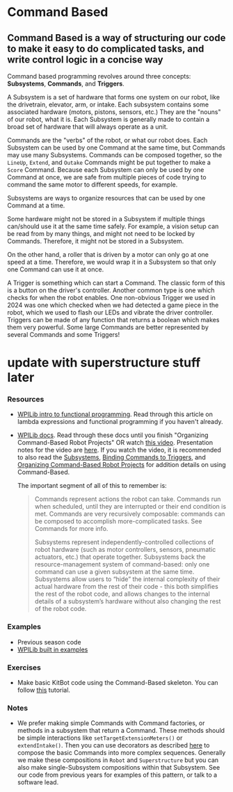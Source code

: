 # Command Based

## Command Based is a way of structuring our code to make it easy to do complicated tasks, and write control logic in a concise way

Command based programming revolves around three concepts: **Subsystems**, **Commands**, and **Triggers**.

A Subsystem is a set of hardware that forms one system on our robot, like the drivetrain, elevator, arm, or intake.
Each subsystem contains some associated hardware (motors, pistons, sensors, etc.) They are the "nouns" of our robot, what it is.
Each Subsystem is generally made to contain a broad set of hardware that will always operate as a unit.

Commands are the "verbs" of the robot, or what our robot does.
Each Subsystem can be used by one Command at the same time, but Commands may use many Subsystems.
Commands can be composed together, so the `LineUp`, `Extend`, and `Outake` Commands might be put together to make a `Score` Command.
Because each Subsystem can only be used by one Command at once, we are safe from multiple pieces of code trying to command the same motor to different speeds, for example.

Subsystems are ways to organize resources that can be used by one Command at a time.

Some hardware might not be stored in a Subsystem if multiple things can/should use it at the same time safely.
For example, a vision setup can be read from by many things, and might not need to be locked by Commands.
Therefore, it might not be stored in a Subsystem.

On the other hand, a roller that is driven by a motor can only go at one speed at a time.
Therefore, we would wrap it in a Subsystem so that only one Command can use it at once.

A Trigger is something which can start a Command.
The classic form of this is a button on the driver's controller.
Another common type is one which checks for when the robot enables.
One non-obvious Trigger we used in 2024 was one which checked when we had detected a game piece in the robot, which we used to flash our LEDs and vibrate the driver controller.
Triggers can be made of any function that returns a boolean which makes them very powerful.
Some large Commands are better represented by several Commands and some Triggers!

# update with superstructure stuff later

### Resources

- [WPILib intro to functional programming](https://docs.wpilib.org/en/stable/docs/software/basic-programming/functions-as-data.html).
  Read through this article on lambda expressions and functional programming if you haven't already.
- [WPILib docs](https://docs.wpilib.org/en/stable/docs/software/commandbased/index.html).
  Read through these docs until you finish "Organizing Command-Based Robot Projects"
  OR watch [this video](https://drive.google.com/file/d/1ykFDfXVYk27aHlXYKTAqtj1U2T80Szdj/view?usp=drive_link).
  Presentation notes for the video are [here](CommandBasedPresentationNotes.md).
  If you watch the video, it is recommended to also read the [Subsystems](https://docs.wpilib.org/en/stable/docs/software/commandbased/subsystems.html), [Binding Commands to Triggers](https://docs.wpilib.org/en/stable/docs/software/commandbased/binding-commands-to-triggers.html), and [Organizing Command-Based Robot Projects](https://docs.wpilib.org/en/stable/docs/software/commandbased/organizing-command-based.html#) for addition details on using Command-Based.
  
  The important segment of all of this to remember is:
  > Commands represent actions the robot can take. Commands run when scheduled, until they are interrupted or their end condition is met. Commands are very recursively composable: commands can be composed to accomplish more-complicated tasks. See Commands for more info.
  >
  > Subsystems represent independently-controlled collections of robot hardware (such as motor controllers, sensors, pneumatic actuators, etc.) that operate together. Subsystems back the resource-management system of command-based: only one command can use a given subsystem at the same time. Subsystems allow users to “hide” the internal complexity of their actual hardware from the rest of their code - this both simplifies the rest of the robot code, and allows changes to the internal details of a subsystem’s hardware without also changing the rest of the robot code.

### Examples

- Previous season code
- [WPILib built in examples](https://docs.wpilib.org/en/stable/docs/software/examples-tutorials/wpilib-examples.html#command-based-examples)

### Exercises

- Make basic KitBot code using the Command-Based skeleton. You can follow [this](KitbotExampleWalkthrough.md) tutorial.

### Notes

- We prefer making simple Commands with Command factories, or methods in a subsystem that return a Command.
  These methods should be simple interactions like `setTargetExtensionMeters()` or `extendIntake()`.
  Then you can use decorators as described [here](https://docs.wpilib.org/en/stable/docs/software/commandbased/command-compositions.html) to compose the basic Commands into more complex sequences.
  Generally we make these compositions in `Robot` and `Superstructure` but you can also make single-Subsystem compositions within that Subsystem.
  See our code from previous years for examples of this pattern, or talk to a software lead.
